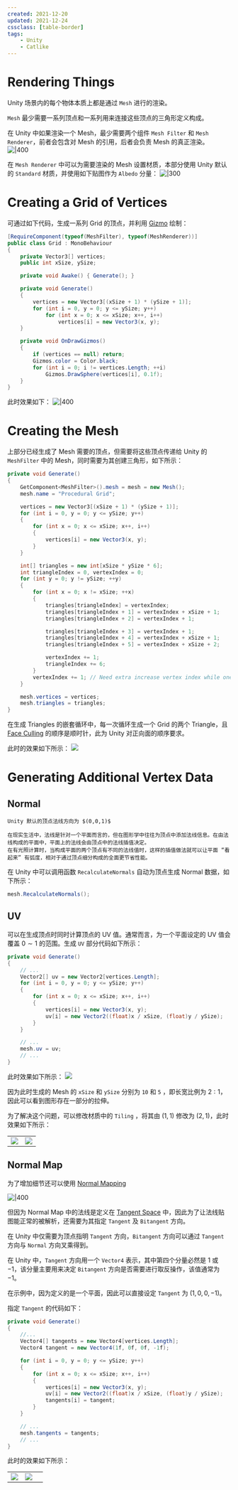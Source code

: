```yaml
---
created: 2021-12-20
updated: 2021-12-24
cssclass: [table-border]
tags:
    - Unity
    - Catlike
---
```


# Rendering Things

Unity 场景内的每个物体本质上都是通过 `Mesh` 进行的渲染。

`Mesh` 最少需要一系列顶点和一系列用来连接这些顶点的三角形定义构成。

在 Unity 中如果渲染一个 Mesh，最少需要两个组件 `Mesh Filter` 和 `Mesh Renderer`，前者会包含对 Mesh 的引用，后者会负责 Mesh 的真正渲染。
![|400](assets/Mesh%20Basics%20-%20Procedural%20Grid/image-20211222083208337.png)

在 `Mesh Renderer` 中可以为需要渲染的 Mesh 设置材质，本部分使用 Unity 默认的 `Standard` 材质，并使用如下贴图作为 `Albedo` 分量：
![|300](assets/Mesh%20Basics%20-%20Procedural%20Grid/01-uv-texture.png)

# Creating a Grid of Vertices 
可通过如下代码，生成一系列 Grid 的顶点，并利用 [Gizmo](../../Notes/Unity/Unity%20-%20Gizmo.md) 绘制：
```csharp
[RequireComponent(typeof(MeshFilter), typeof(MeshRenderer))]
public class Grid : MonoBehaviour
{
    private Vector3[] vertices;
    public int xSize, ySize;

    private void Awake() { Generate(); }

    private void Generate()
    {
        vertices = new Vector3[(xSize + 1) * (ySize + 1)];
        for (int i = 0, y = 0; y <= ySize; y++)
            for (int x = 0; x <= xSize; x++, i++)
                vertices[i] = new Vector3(x, y);
    }

    private void OnDrawGizmos()
    {
        if (vertices == null) return;
        Gizmos.color = Color.black;
        for (int i = 0; i != vertices.Length; ++i)
            Gizmos.DrawSphere(vertices[i], 0.1f);
    }
}

```

此时效果如下：
![|400](assets/Mesh%20Basics%20-%20Procedural%20Grid/image-20211222094813954.png)

# Creating the Mesh

上部分已经生成了 Mesh 需要的顶点，但需要将这些顶点传递给 Unity 的 `MeshFilter` 中的 Mesh，同时需要为其创建三角形，如下所示：

```csharp
private void Generate()
{
    GetComponent<MeshFilter>().mesh = mesh = new Mesh();
    mesh.name = "Procedural Grid";

    vertices = new Vector3[(xSize + 1) * (ySize + 1)];
    for (int i = 0, y = 0; y <= ySize; y++)
    {
        for (int x = 0; x <= xSize; x++, i++)
        {
            vertices[i] = new Vector3(x, y);
        }
    }

    int[] triangles = new int[xSize * ySize * 6];
    int triangleIndex = 0, vertexIndex = 0;
    for (int y = 0; y != ySize; ++y)
    {
        for (int x = 0; x != xSize; ++x)
        {
            triangles[triangleIndex] = vertexIndex;
            triangles[triangleIndex + 1] = vertexIndex + xSize + 1;
            triangles[triangleIndex + 2] = vertexIndex + 1;

            triangles[triangleIndex + 3] = vertexIndex + 1;
            triangles[triangleIndex + 4] = vertexIndex + xSize + 1;
            triangles[triangleIndex + 5] = vertexIndex + xSize + 2;

            vertexIndex += 1;
            triangleIndex += 6;
        }
        vertexIndex += 1; // Need extra increase vertex index while one row ended
    }

    mesh.vertices = vertices;
    mesh.triangles = triangles;
}
```

在生成 Triangles 的嵌套循环中，每一次循环生成一个 Grid 的两个 Triangle，且[Face Culling](../../Boos/Learn%20OpenGL/Learn%20OpenGL%20-%20Ch%2018%20Face%20Culling.md) 的顺序是顺时针，此为 Unity 对正向面的顺序要求。

此时的效果如下所示：
![](assets/Mesh%20Basics%20-%20Procedural%20Grid/image-20211223084615932.png)

# Generating Additional Vertex Data

## Normal

```ad-note
Unity 默认的顶点法线方向为 $(0,0,1)$
```

```ad-note
在现实生活中，法线是针对一个平面而言的，但在图形学中往往为顶点中添加法线信息。在由法线构成的平面中，平面上的法线会由顶点中的法线插值决定。
在有光照计算时，当构成平面的两个顶点有不同的法线值时，这样的插值做法就可以让平面 “看起来” 有弧度，相对于通过顶点细分构成的全面更节省性能。
```

在 Unity 中可以调用函数 `RecalculateNormals` 自动为顶点生成 Normal 数据，如下所示：
```csharp
mesh.RecalculateNormals();
```

## UV

可以在生成顶点时同时计算顶点的 UV 值。通常而言，为一个平面设定的 UV 值会覆盖 $0 \sim 1$ 的范围。生成 `UV` 部分代码如下所示：
```csharp
private void Generate()
{
    // ...
    Vector2[] uv = new Vector2[vertices.Length];
    for (int i = 0, y = 0; y <= ySize; y++)
    {
        for (int x = 0; x <= xSize; x++, i++)
        {
            vertices[i] = new Vector3(x, y);
            uv[i] = new Vector2((float)x / xSize, (float)y / ySize);
        }
    }

    // ...
    mesh.uv = uv;
    // ...
}

```

此时效果如下所示：
![](assets/Mesh%20Basics%20-%20Procedural%20Grid/image-20211223090352014.png)

因为此时生成的 Mesh 的 `xSize` 和 `ySize` 分别为 `10` 和 `5` ，即长宽比例为 $2:1$，因此可以看到图形存在一部分的拉伸。

为了解决这个问题，可以修改材质中的 `Tiling` ，将其由 $(1,1)$ 修改为 $(2,1)$，此时效果如下所示：

|                                                                               |                                                                               |
| ----------------------------------------------------------------------------- | ----------------------------------------------------------------------------- |
| ![](assets/Mesh%20Basics%20-%20Procedural%20Grid/image-20211223094251492.png) | ![](assets/Mesh%20Basics%20-%20Procedural%20Grid/image-20211223094402735.png) |

## Normal Map

为了增加细节还可以使用 [Normal Mapping](../../Boos/Learn%20OpenGL/Learn%20OpenGL%20-%20Ch%2029%20Normal%20Mapping.md)

![|400](assets/Mesh%20Basics%20-%20Procedural%20Grid/image-20211223094537578.png)

但因为 Normal Map 中的法线是定义在 [Tangent Space](../../Boos/Learn%20OpenGL/Learn%20OpenGL%20-%20Ch%2029%20Normal%20Mapping.md#Tangent%20Space) 中，因此为了让法线贴图能正常的被解析，还需要为其指定 `Tangent` 及 `Bitangent` 方向。

在 Unity 中仅需要为顶点指明 `Tangent` 方向，`Bitangent` 方向可以通过 `Tangent` 方向与 `Normal` 方向叉乘得到。

在 Unity 中，`Tangent` 方向用一个 `Vector4` 表示，其中第四个分量必然是 $1$ 或 $-1$，该分量主要用来决定 `Bitangent` 方向是否需要进行取反操作，该值通常为 $-1$。

在示例中，因为定义的是一个平面，因此可以直接设定 `Tangent` 为 $(1,0,0,-1)$。

指定 `Tangent` 的代码如下：
```csharp
private void Generate()
{
    //...
    Vector4[] tangents = new Vector4[vertices.Length];
    Vector4 tangent = new Vector4(1f, 0f, 0f, -1f);

    for (int i = 0, y = 0; y <= ySize; y++)
    {
        for (int x = 0; x <= xSize; x++, i++)
        {
            vertices[i] = new Vector3(x, y);
            uv[i] = new Vector2((float)x / xSize, (float)y / ySize);
            tangents[i] = tangent;
        }
    }

    // ...
    mesh.tangents = tangents;
    // ...
}

```

此时的效果如下所示：

|                                                                               |                                                                               |     |
| ----------------------------------------------------------------------------- | ----------------------------------------------------------------------------- | --- |
| ![](assets/Mesh%20Basics%20-%20Procedural%20Grid/image-20211224080244159.png) | ![](assets/Mesh%20Basics%20-%20Procedural%20Grid/image-20211224080254193.png) |     | 




